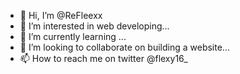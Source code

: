 - 👋 Hi, I’m @ReFleexx
- 👀 I’m interested in web developing...
- 🌱 I’m currently learning ...
- 💞️ I’m looking to collaborate on building a website...
- 📫 How to reach me on twitter @flexy16_

<!---
ReFleexx/ReFleexx is a ✨ special ✨ repository because its `README.md` (this file) appears on your GitHub profile.
You can click the Preview link to take a look at your changes.
--->
